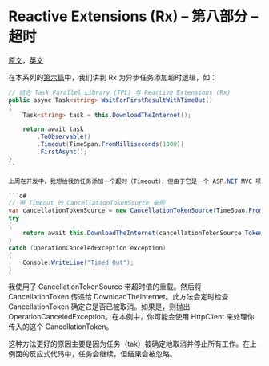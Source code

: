 # Reactive Extensions (Rx) – 第八部分 – 超时

[原文](https://rehansaeed.com/reactive-extensions-rx-part-8-timeouts/)，[英文](README.md)

在本系列的[第六篇](https://rehansaeed.com/reactive-extensions-part6-task-toobservable/)中，我们讲到 Rx 为异步任务添加超时逻辑，如：

````c#
// 结合 Task Parallel Library (TPL) 与 Reactive Extensions (Rx)
public async Task<string> WaitForFirstResultWithTimeOut()
{
    Task<string> task = this.DownloadTheInternet();

    return await task
        .ToObservable()
        .Timeout(TimeSpan.FromMilliseconds(1000))
        .FirstAsync();
}
``

上周在开发中，我想给我的任务添加一个超时（Timeout），但由于它是一个 ASP.NET MVC 项目，我并没有引用 Reactive Extensions。经过一番思考后，我发现在某些情况下有其它办法来执行超时。

```c#
// 带 Timeout 的 CancellationTokenSource 举例
var cancellationTokenSource = new CancellationTokenSource(TimeSpan.FromMilliseconds(1000));
try
{
    return await this.DownloadTheInternet(cancellationTokenSource.Token);
}
catch (OperationCanceledException exception)
{
    Console.WriteLine("Timed Out");
}
````

我使用了 CancellationTokenSource 带超时值的重载。然后将 CancellationToken 传递给 DownloadTheInternet。此方法会定时检查 CancellationToken 确定它是否已被取消。如果是，则抛出 OperationCanceledException。在本例中，你可能会使用 HttpClient 来处理你传入的这个 CancellationToken。

这种方法更好的原因主要是因为任务（tak）被确定地取消并停止所有工作。在上例面的反应式代码中，任务会继续，但结果会被忽略。
